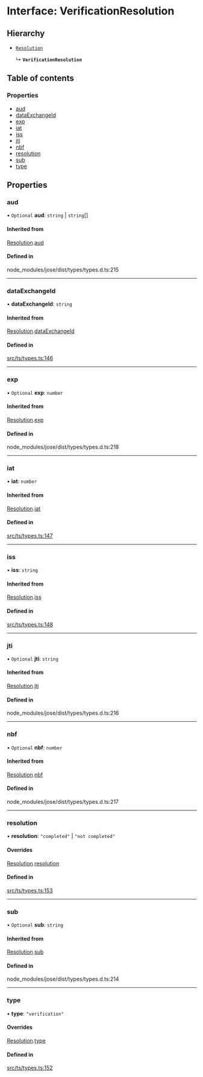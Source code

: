 # Interface: VerificationResolution

## Hierarchy

- [`Resolution`](Resolution.md)

  ↳ **`VerificationResolution`**

## Table of contents

### Properties

- [aud](VerificationResolution.md#aud)
- [dataExchangeId](VerificationResolution.md#dataexchangeid)
- [exp](VerificationResolution.md#exp)
- [iat](VerificationResolution.md#iat)
- [iss](VerificationResolution.md#iss)
- [jti](VerificationResolution.md#jti)
- [nbf](VerificationResolution.md#nbf)
- [resolution](VerificationResolution.md#resolution)
- [sub](VerificationResolution.md#sub)
- [type](VerificationResolution.md#type)

## Properties

### aud

• `Optional` **aud**: `string` \| `string`[]

#### Inherited from

[Resolution](Resolution.md).[aud](Resolution.md#aud)

#### Defined in

node_modules/jose/dist/types/types.d.ts:215

___

### dataExchangeId

• **dataExchangeId**: `string`

#### Inherited from

[Resolution](Resolution.md).[dataExchangeId](Resolution.md#dataexchangeid)

#### Defined in

[src/ts/types.ts:146](https://gitlab.com/i3-market/code/wp3/t3.2/conflict-resolution/non-repudiation-protocol/-/blob/f58faf3/src/ts/types.ts#L146)

___

### exp

• `Optional` **exp**: `number`

#### Inherited from

[Resolution](Resolution.md).[exp](Resolution.md#exp)

#### Defined in

node_modules/jose/dist/types/types.d.ts:218

___

### iat

• **iat**: `number`

#### Inherited from

[Resolution](Resolution.md).[iat](Resolution.md#iat)

#### Defined in

[src/ts/types.ts:147](https://gitlab.com/i3-market/code/wp3/t3.2/conflict-resolution/non-repudiation-protocol/-/blob/f58faf3/src/ts/types.ts#L147)

___

### iss

• **iss**: `string`

#### Inherited from

[Resolution](Resolution.md).[iss](Resolution.md#iss)

#### Defined in

[src/ts/types.ts:148](https://gitlab.com/i3-market/code/wp3/t3.2/conflict-resolution/non-repudiation-protocol/-/blob/f58faf3/src/ts/types.ts#L148)

___

### jti

• `Optional` **jti**: `string`

#### Inherited from

[Resolution](Resolution.md).[jti](Resolution.md#jti)

#### Defined in

node_modules/jose/dist/types/types.d.ts:216

___

### nbf

• `Optional` **nbf**: `number`

#### Inherited from

[Resolution](Resolution.md).[nbf](Resolution.md#nbf)

#### Defined in

node_modules/jose/dist/types/types.d.ts:217

___

### resolution

• **resolution**: ``"completed"`` \| ``"not completed"``

#### Overrides

[Resolution](Resolution.md).[resolution](Resolution.md#resolution)

#### Defined in

[src/ts/types.ts:153](https://gitlab.com/i3-market/code/wp3/t3.2/conflict-resolution/non-repudiation-protocol/-/blob/f58faf3/src/ts/types.ts#L153)

___

### sub

• `Optional` **sub**: `string`

#### Inherited from

[Resolution](Resolution.md).[sub](Resolution.md#sub)

#### Defined in

node_modules/jose/dist/types/types.d.ts:214

___

### type

• **type**: ``"verification"``

#### Overrides

[Resolution](Resolution.md).[type](Resolution.md#type)

#### Defined in

[src/ts/types.ts:152](https://gitlab.com/i3-market/code/wp3/t3.2/conflict-resolution/non-repudiation-protocol/-/blob/f58faf3/src/ts/types.ts#L152)
